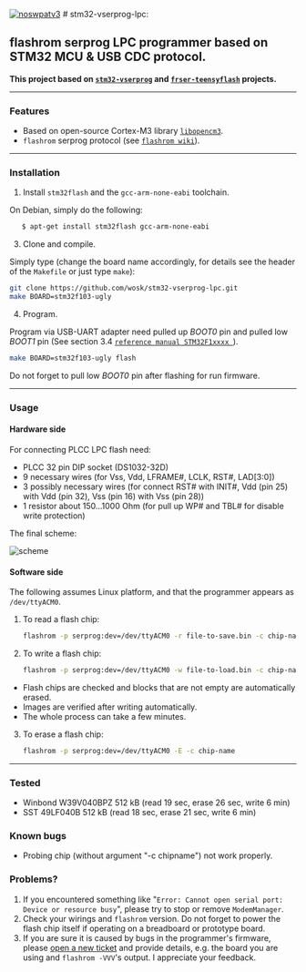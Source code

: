 [![noswpatv3](http://zoobab.wdfiles.com/local--files/start/noupcv3.jpg)](https://ffii.org/donate-now-to-save-europe-from-software-patents-says-ffii/)
﻿# stm32-vserprog-lpc:
## flashrom serprog LPC programmer based on STM32 MCU & USB CDC protocol.
**This project based on [`stm32-vserprog`](https://github.com/dword1511/stm32-vserprog) and [`frser-teensyflash`](https://github.com/urjaman/frser-teensyflash) projects.**

* * *
### Features
* Based on open-source Cortex-M3 library [`libopencm3`](https://github.com/libopencm3/libopencm3).
* `flashrom` serprog protocol (see [`flashrom wiki`](https://www.flashrom.org/Serprog)).

* * *
### Installation
1. Install `stm32flash` and the `gcc-arm-none-eabi` toolchain. 

On Debian, simply do the following:
```bash
   $ apt-get install stm32flash gcc-arm-none-eabi
   ```

3. Clone and compile.

  Simply type (change the board name accordingly, for details see the header of the `Makefile` or just type `make`):

   ```bash
   git clone https://github.com/wosk/stm32-vserprog-lpc.git
   make BOARD=stm32f103-ugly
   ```
4. Program.

Program via USB-UART adapter need pulled up _BOOT0_ pin and pulled low _BOOT1_ pin (See section 3.4 [`reference manual STM32F1xxxx `](http://www.st.com/resource/en/reference_manual/CD00171190.pdf)).

   ```bash
   make BOARD=stm32f103-ugly flash
   ```
Do not forget to pull low _BOOT0_ pin after flashing for run firmware.

* * *
### Usage
#### Hardware side
For connecting PLCC LPC flash need:

  * PLCC 32 pin DIP socket (DS1032-32D)
  * 9 necessary wires (for Vss, Vdd, LFRAME#, LCLK, RST#, LAD[3:0])
  * 3 possibly necessary wires (for connect RST# with INIT#, Vdd (pin 25) with Vdd (pin 32), Vss (pin 16) with Vss (pin 28))
  * 1 resistor about 150...1000 Ohm (for pull up WP# and TBL# for disable write protection)

The final scheme:

<img src="./doc/connection.svg" alt="scheme"/>

#### Software side
 The following assumes Linux platform, and that the programmer appears as `/dev/ttyACM0`.

1. To read a flash chip:
   ```bash
   flashrom -p serprog:dev=/dev/ttyACM0 -r file-to-save.bin -c chip-name
   ```

2. To write a flash chip:
   ```bash
   flashrom -p serprog:dev=/dev/ttyACM0 -w file-to-load.bin -c chip-name
   ```
  * Flash chips are checked and blocks that are not empty are automatically erased.
  * Images are verified after writing automatically.
  * The whole process can take a few minutes.
 
3. To erase a flash chip:
   ```bash
   flashrom -p serprog:dev=/dev/ttyACM0 -E -c chip-name
   ```

* * *
### Tested
* Winbond W39V040BPZ 512 kB (read 19 sec, erase 26 sec, write 6 min)
* SST 49LF040B 512 kB (read 18 sec, erase 21 sec, write 6 min)

### Known bugs
* Probing chip (without argument "-c chipname") not work properly.

### Problems?
1. If you encountered something like "`Error: Cannot open serial port: Device or resource busy`", please try to stop or remove `ModemManager`.
1. Check your wirings and `flashrom` version. Do not forget to power the flash chip itself if operating on a breadboard or prototype board.
1. If you are sure it is caused by bugs in the programmer's firmware,
   please [open a new ticket](https://github.com/wosk/stm32-vserprog-lpc/issues) and provide details, e.g. the board you are using and `flashrom -VVV`'s output. I appreciate your feedback.
